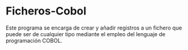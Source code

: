 # Ficheros-Cobol

Este programa se encarga de crear y añadir registros a un fichero que puede ser de cualquier tipo mediante el empleo del lenguaje de programación COBOL.
